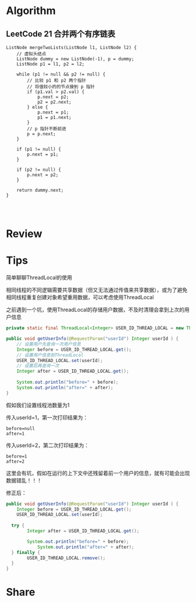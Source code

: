 # Algorithm

## LeetCode 21 合并两个有序链表

```
ListNode mergeTwoLists(ListNode l1, ListNode l2) {
    // 虚拟头结点
    ListNode dummy = new ListNode(-1), p = dummy;
    ListNode p1 = l1, p2 = l2;

    while (p1 != null && p2 != null) {
        // 比较 p1 和 p2 两个指针
        // 将值较小的的节点接到 p 指针
        if (p1.val > p2.val) {
            p.next = p2;
            p2 = p2.next;
        } else {
            p.next = p1;
            p1 = p1.next;
        }
        // p 指针不断前进
        p = p.next;
    }

    if (p1 != null) {
        p.next = p1;
    }

    if (p2 != null) {
        p.next = p2;
    }

    return dummy.next;
}




```



# Review





# Tips

简单聊聊ThreadLocal的使用

相同线程的不同逻辑需要共享数据（但又无法通过传值来共享数据），或为了避免相同线程重复创建对象希望重用数据，可以考虑使用ThreadLocal



之前遇到一个坑，使用ThreadLocal的存储用户数据，不及时清理会拿到上次的用户信息

```java
private static final ThreadLocal<Integer> USER_ID_THREAD_LOCAL = new ThreadLocal()

public void getUserInfo(@RequestParam("userId") Integer userId ) {
	// 设置用户先查询一次用户信息
	Integer before = USER_ID_THREAD_LOCAL.get();
	// 设置用户信息到ThreadLocal
	USER_ID_THREAD_LOCAL.set(userId);
	// 设置后再查询一次
	Integer after = USER_ID_THREAD_LOCAL.get();
	
	System.out.println("before=" + before);
	System.out.println("after=" + after);
}
```

假如我们设置线程池数量为1

传入userId=1，第一次打印结果为：

```
before=null
after=1
```

传入userId=2，第二次打印结果为：

```
before=1
after=2
```

这里会有坑，假如在运行的上下文中还残留着前一个用户的信息，就有可能会出现数据错乱！！！



修正后：

```java
public void getUserInfo(@RequestParam("userId") Integer userId ) {
	Integer before = USER_ID_THREAD_LOCAL.get();
	USER_ID_THREAD_LOCAL.set(userId);
  
  try {
    	Integer after = USER_ID_THREAD_LOCAL.get();

    	System.out.println("before=" + before);
			System.out.println("after=" + after);
  } finally {
    	USER_ID_THREAD_LOCAL.remove();
  }
}
```



# Share



